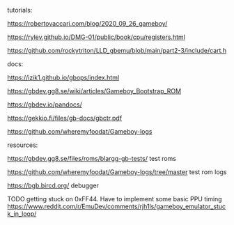 tutorials:

https://robertovaccari.com/blog/2020_09_26_gameboy/

https://rylev.github.io/DMG-01/public/book/cpu/registers.html

https://github.com/rockytriton/LLD_gbemu/blob/main/part2-3/include/cart.h

docs:

https://izik1.github.io/gbops/index.html

https://gbdev.gg8.se/wiki/articles/Gameboy_Bootstrap_ROM

https://gbdev.io/pandocs/

https://gekkio.fi/files/gb-docs/gbctr.pdf

https://github.com/wheremyfoodat/Gameboy-logs

resources:

https://gbdev.gg8.se/files/roms/blargg-gb-tests/    test roms

https://github.com/wheremyfoodat/Gameboy-logs/tree/master   test rom logs

https://bgb.bircd.org/  debugger

TODO
getting stuck on 0xFF44. Have to implement some basic PPU timing
https://www.reddit.com/r/EmuDev/comments/rjh1ls/gameboy_emulator_stuck_in_loop/